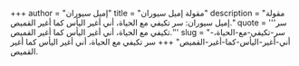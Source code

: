 +++
author = "إميل سيوران"
title = "مقولة إميل سيوران"
description = "مقولة إميل سيوران: سر تكيفي مع الحياة، أني أغير اليأس كما أغير القميص."
quote = '''سر تكيفي مع الحياة، أني أغير اليأس كما أغير القميص.'''
slug = "سر-تكيفي-مع-الحياة،-أني-أغير-اليأس-كما-أغير-القميص"
+++
سر تكيفي مع الحياة، أني أغير اليأس كما أغير القميص.
